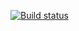 [![Build status](https://ci.appveyor.com/api/projects/status/4nc9phymsiikbggn/branch/main?svg=true)](https://ci.appveyor.com/project/Evgeniya1998/pageobject/branch/main)
